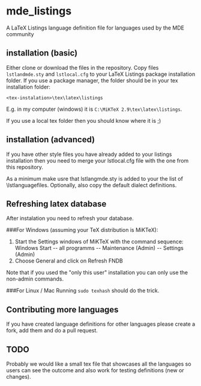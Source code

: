 # mde_listings
A LaTeX Listings language definition file for languages used by the MDE community

## installation (basic)
Either clone or download the files in the repository.
Copy files `lstlandmde.sty` and `lstlocal.cfg` to your LaTeX Listings package installation folder. If you use a package manager,
the folder should be in your tex installation folder:
```
<tex-instalation>\tex\latex\listings
```
E.g. in my computer (windows) it is `C:\MiKTeX 2.9\tex\latex\listings`.

If you use a local tex folder then you should know where it is ;)

## installation (advanced)
If you have other style files you have already added to your listings installation then you need
to merge your lstlocal.cfg file with the one from this repository.

As a minimum make usre that lstlangmde.sty is added to your the list of \lstlanguagefiles.
Optionally, also copy the default dialect definitions.

## Refreshing latex database
After instalation you need to refresh your database.

###For Windows (assuming your TeX distribution is MiKTeX):

1. Start the Settings windows of MiKTeX with the command sequence: Windows Start -- all programms -- Maintenance (Admin) -- Settings (Admin)
2. Choose General and click on Refresh FNDB

Note that if you used the "only this user" installation you can only use the non-admin commands.

###For Linux / Mac
Running `sudo texhash` should do the trick.

## Contributing more languages
If you have created language definitions for other languages please create a fork, add them and do a pull request.

## TODO
Probably we would like a small tex file that showcases all the languages so users can see the outcome and also work for testing definitions (new or changes).
